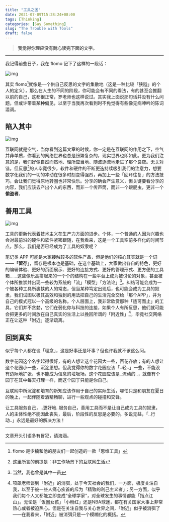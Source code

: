 ```yaml
---
title: "工具之困"
date: 2021-07-09T15:28:24+08:00
tags: [Thinking]
categories: [Say Something]
slug: "The Trouble with Tools"
draft: false
---
```


> **我觉得你理应没有耐心读完下面的文字。**

---

我记得前些日子，我在 flomo 记下了这样的一段话：

![img](https://cdn.sspai.com/2021/07/01/06ac5d58caa49fbac9f4ddf680173cc4.png "关于「意志力」")

其实 flomo[^1]就像是一个供自己反思的文字的集散地（这是一种比较「狭隘」的个人的定义），那么在人生的不同的阶段，你可能会有不同的看法，有的甚至会推翻以前的自己，这都很正常，罗老师也这样说过。其实我上面说那句话并没有什么问题，但或许带着某种偏见，以至于当我再次看到时不免觉得有些像无病呻吟的陈词滥调。

## 陷入其中

![img](https://cdn.sspai.com/2021/07/01/1012d5057b9a6f1e142c5d997b71bdc8.jpeg)

互联网就是空气，当你看到这篇文章的时候，你一定是在互联网的作用之下，空气并非单质，你看到的网络世界也总是纷繁复杂的，现实世界也即如此。更为我们注意的是，我们好像自然而然地、理所应当地、随波逐流地走进了那个良夜。无关对错，但反思[^2]的人毕竟很少，软件和硬件的不断更迭持续吸引我们的注意力，想要数字化我们的一切的冲动在很多时刻变得强烈，再加上一些「回环往复」的方法技巧，会让我们觉得原地转圈也非常快乐。分享的确会产生意义，但关键要看分享的内容，我们应该去产出个人的东西，而非一个传声筒，而非一个跟屁虫，更非一个**偷盗者**。

## 善用工具

![img](https://cdn.sspai.com/2021/07/01/25e62e5f9421a8662805426f178730c6.jpeg)

工具的更新代表着技术主义在生产力方面的进步。个体，一个普通的人因为兴趣也会对最前沿的硬件和软件紧密跟随，在我看来，这是一个工具空前多样化的时间节点，那么，我们是否已经成为了工具的奴隶呢？

笔记类 APP 可能是大家接触较多的软件产品，但是他们的核心其实就是一个词——**「留存」**，留存是根本也是基础，在这个基础上，大家做出各自的特色，更好的编辑体验、更好的页面展示、更好的连接方式、更好的管理形式、更方便的工具箱……这些像乐高拼起来的一个个的结构在一些平台上成为被讨论的对象，甚至被个体所推崇并出现一些较为系统的「流」「模型」「方法论」[^3]。纠结可能会成为一个被各种工具所裹挟的人的常态，但当某种笃定出现后，也可能会成为工具的奴隶，我们试图以极其高效和独到的用法把自己的生活完全交给「那个APP」，并为自己的模式冠以一个高级的名称。个人层面上，我非常欣赏那种「适可而止」的工具，它们并不贪婪，它们在弱化你与科技的连接，如果个人有所反思，他们就可能会把更多的时间放在自己真实的生活上以挽回所谓的「附近性」[^4]，毕竟社交网络正在让这种「附近」逐渐疏离。

## 回到真实

似乎每个人都在谈「理念」，这是好事还是坏事？但也许我就不该这么问。

数字花园这个名字起得很好，有的人想让这个花园大一些，百花齐放；有的人想让这个花园小一些，沉淀思想。但我觉得你的数字花园应该「..轻..」一些，不能没有边际地扩张，也不能成为信息的垃圾场。这个花园应该是..流动的..，就像有个园丁在其中每天打理一样，而这个园丁只能是你自己。

互联网中所沉淀和培育的新知应该作用于自己的实际生活，哪怕只是和朋友在夏日的晚上，一起伴随着酒精畅聊，进行一些观点的碰撞和交锋。

让工具服务自己，..更好地..服务自己，善用工具而不是让自己成为工具的奴隶，人的主体性绝不能因此丧失，最后，阶段性的反思是必要的。多说无益，「..行动..」永远是最好的解决方法！

---

文章开头引语多有冒犯，请海涵。

[^1]:flomo 是少楠和他的朋友们一起创造的一款「思维工具」
[^2]:这里所言的前提是：非工作场景下的互联网生活
[^3]:当然，我也曾是其中一员
[^4]:项飙老师谈到「附近」的消弭，处于今天社会的我们，一方面，极度关注自我，以至于被一些人痛心疾首的斥为「精致的利己主义者」；另一方面，似乎我们每个人又都能立即变成“全球学家”，对全球发生的事情都能「指点江山」。无论是「饭圈女孩」「小粉红」还是NBA球迷，都在有关国家大事上非常热心或者被迫热心。但是在关注自我与关心世界之间，「附近」似乎被消弭了——在我看来，「附近」被消弭只是一个模糊化的概括。

